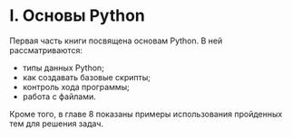 # I. Основы Python

Первая часть книги посвящена основам Python. В ней рассматриваются:

* типы данных Python;
* как создавать базовые скрипты;
* контроль хода программы;
* работа с файлами.

Кроме того, в главе 8 показаны примеры использования пройденных тем для решения задач.
